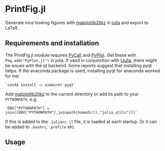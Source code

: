 PrintFig.jl
========

Generate nice looking figures with [matplotlib2tikz](https://github.com/nschloe/matplotlib2tikz) in [julia](http://julialang.org) and export to LaTeX.

## Requirements and installation
The PrintFig.jl module requires [PyCall](https://github.com/stevengj/PyCall.jl) and [PyPlot](https://github.com/stevengj/PyPlot.jl). Get these with `Pkg.add("PyPlot.jl")` in julia. If used in conjunction with [IJulia](https://github.com/JuliaLang/IJulia.jl), there might be issues with the qt backend. Some reports suggest that installing pyqt helps. If the anaconda package is used, installing pyqt for anaconda worked for me:

	`conda install -c asmeurer pyqt`

Add [matplotlib2tikz](https://github.com/nschloe/matplotlib2tikz) to the current directory or add its path to your `PYTHONPATH`, e.g.

	`ENV["PYTHONPATH"] = join([ENV["PYTHONPATH"],joinpath(homedir(),"julia_utils")])`

If this is added to the `.juliarc.jl` file, it is loaded at each startup. Or it can be added to `.bashrc`, `.profile` etc.



## Usage

